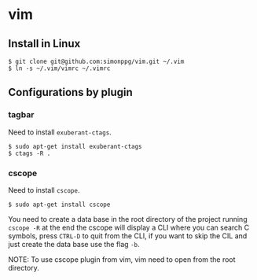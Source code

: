 # vim
## Install in Linux

```shell
$ git clone git@github.com:simonppg/vim.git ~/.vim
$ ln -s ~/.vim/vimrc ~/.vimrc
```

## Configurations by plugin
### tagbar

Need to install `exuberant-ctags`.

```shell
$ sudo apt-get install exuberant-ctags
$ ctags -R .
```
### cscope

Need to install `cscope`.

```shell
$ sudo apt-get install cscope
```

You need to create a data base in the root directory of the project running `cscope -R` at the end the cscope will display a CLI where you can search C symbols, press `CTRL-D` to quit from the CLI, if you want to skip the CIL and just create the data base use the flag `-b`.

NOTE: To use cscope plugin from vim, vim need to open from the root directory.
